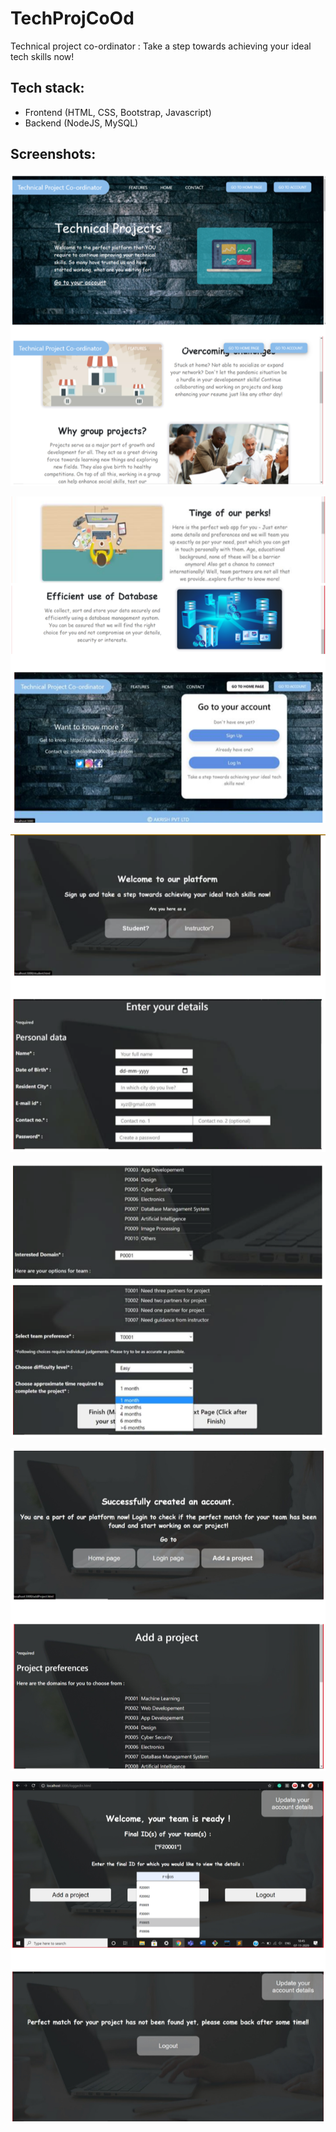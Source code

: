 # TechProjCoOd
Technical project co-ordinator : Take a step towards achieving your ideal tech skills now!

## Tech stack:

* Frontend (HTML, CSS, Bootstrap, Javascript)
* Backend (NodeJS, MySQL)

## Screenshots:

<p><img src="https://github.com/Srish-tii/TechProjCoOd/blob/master/assets/ss1.PNG"></p>
<p><img src="https://github.com/Srish-tii/TechProjCoOd/blob/master/assets/ss2.PNG"></p>
<p><img src="https://github.com/Srish-tii/TechProjCoOd/blob/master/assets/ss3.PNG"></p>
<p><img src="https://github.com/Srish-tii/TechProjCoOd/blob/master/assets/ss4.PNG"></p>
<p><img src="https://github.com/Srish-tii/TechProjCoOd/blob/master/assets/ss5.PNG"></p>
<p><img src="https://github.com/Srish-tii/TechProjCoOd/blob/master/assets/ss6.PNG"></p>
